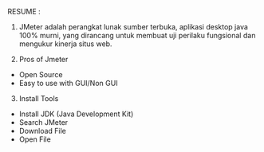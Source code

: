 
RESUME : 

1. JMeter adalah perangkat lunak sumber terbuka, aplikasi desktop java 100% murni, yang dirancang untuk membuat uji perilaku fungsional dan mengukur kinerja situs web. 

2. Pros of Jmeter 
- Open Source
- Easy to use with GUI/Non GUI 

3. Install Tools
- Install JDK (Java Development Kit)
- Search JMeter
- Download File 
- Open File 

